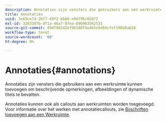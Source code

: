 ```yaml
---
description: Annotaties zijn vensters die gebruikers aan een werkruimte kunnen toevoegen om beschrijvende opmerkingen, afbeeldingen of dynamische titels te bevatten.
title: Annotaties
uuid: 3e69ce74-26f7-49f2-bb86-e94f96c02672
exl-id: 32633d7b-d71a-46a7-87ea-096903562533
source-git-commit: d9df90242ef96188f4e4b5e6d04cfef196b0a628
workflow-type: tm+mt
source-wordcount: '60'
ht-degree: 0%

---
```


# Annotaties{#annotations}

Annotaties zijn vensters die gebruikers aan een werkruimte kunnen toevoegen om beschrijvende opmerkingen, afbeeldingen of dynamische titels te bevatten.

Annotaties kunnen ook als callouts aan werkruimten worden toegevoegd. Voor informatie over het werken met annotatiecallouts, zie [Bijschriften toevoegen aan een Werkruimte](../../../../home/c-get-started/c-vis/c-call-wkspc.md#concept-212b09e763044d938987b4a9c658adc0).

